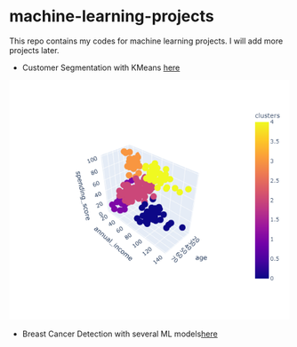 # machine-learning-projects
This repo contains my codes for machine learning projects. I will add more projects later.

* Customer Segmentation with KMeans [here](https://github.com/amirli21/machine-learning-projects/tree/main/Customer%20Segmentation%20with%20KMeans)

![clusters](https://github.com/amirli21/machine-learning-projects/blob/main/Customer%20Segmentation%20with%20KMeans/images/clusters.png)

* Breast Cancer Detection with several ML models[here](https://github.com/amirli21/machine-learning-projects/tree/main/Breast%20Cancer%20Detection)
